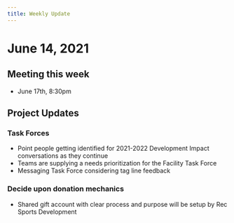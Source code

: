 ```yaml
---
title: Weekly Update
---
```

# June 14, 2021

## Meeting this week
- June 17th, 8:30pm

## Project Updates
### Task Forces
- Point people getting identified for 2021-2022 Development Impact conversations as they continue
- Teams are supplying a needs prioritization for the Facility Task Force
- Messaging Task Force considering tag line feedback

### Decide upon donation mechanics
- Shared gift account with clear process and purpose will be setup by Rec Sports Development
